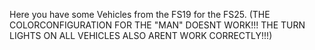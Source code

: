 Here you have some Vehicles from the FS19 for the FS25. (THE COLORCONFIGURATION FOR THE "MAN" DOESNT WORK!!! THE TURN LIGHTS ON ALL VEHICLES ALSO ARENT WORK CORRECTLY!!!)
